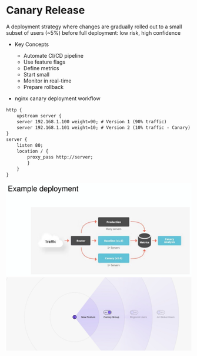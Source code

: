# Canary Release

A deployment strategy where changes are gradually rolled out to a
small subset of users (~5%) before full deployment: low risk, high confidence

- Key Concepts
  - Automate CI/CD pipeline
  - Use feature flags
  - Define metrics
  - Start small
  - Monitor in real-time
  - Prepare rollback

- nginx canary deployment workflow

```nginx
http {
    upstream server {
    server 192.168.1.100 weight=90; # Version 1 (90% traffic)
    server 192.168.1.101 weight=10; # Version 2 (10% traffic - Canary)
}
server {
    listen 80;
    location / {
        proxy_pass http://server;
        }
    }
}
```

![Canary Release](assets/canary.png)
![Canary geo](assets/canary-geo.png)
